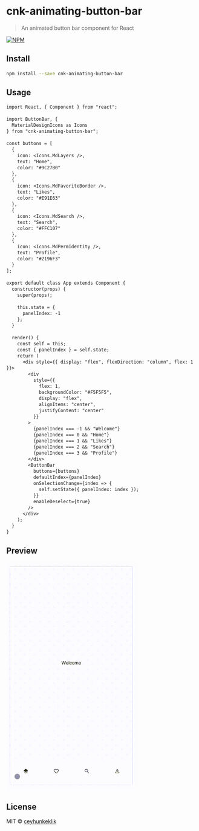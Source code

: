 # cnk-animating-button-bar

> An animated button bar component for React

[![NPM](https://img.shields.io/npm/v/cnk-animating-button-bar.svg)](https://www.npmjs.com/package/cnk-animating-button-bar)

## Install

```bash
npm install --save cnk-animating-button-bar
```

## Usage

```tsx
import React, { Component } from "react";

import ButtonBar, {
  MaterialDesignIcons as Icons
} from "cnk-animating-button-bar";

const buttons = [
  {
    icon: <Icons.MdLayers />,
    text: "Home",
    color: "#9C27B0"
  },
  {
    icon: <Icons.MdFavoriteBorder />,
    text: "Likes",
    color: "#E91E63"
  },
  {
    icon: <Icons.MdSearch />,
    text: "Search",
    color: "#FFC107"
  },
  {
    icon: <Icons.MdPermIdentity />,
    text: "Profile",
    color: "#2196F3"
  }
];

export default class App extends Component {
  constructor(props) {
    super(props);

    this.state = {
      panelIndex: -1
    };
  }

  render() {
    const self = this;
    const { panelIndex } = self.state;
    return (
      <div style={{ display: "flex", flexDirection: "column", flex: 1 }}>
        <div
          style={{
            flex: 1,
            backgroundColor: "#F5F5F5",
            display: "flex",
            alignItems: "center",
            justifyContent: "center"
          }}
        >
          {panelIndex === -1 && "Welcome"}
          {panelIndex === 0 && "Home"}
          {panelIndex === 1 && "Likes"}
          {panelIndex === 2 && "Search"}
          {panelIndex === 3 && "Profile"}
        </div>
        <ButtonBar
          buttons={buttons}
          defaultIndex={panelIndex}
          onSelectionChange={index => {
            self.setState({ panelIndex: index });
          }}
          enableDeselect={true}
        />
      </div>
    );
  }
}

```

## Preview

![Preview](https://github.com/ceyhunkeklik/cnk-animating-button-bar/blob/master/cnkanimatedbuttonbar.gif?raw=true)

## License

MIT © [ceyhunkeklik](https://github.com/ceyhunkeklik)
